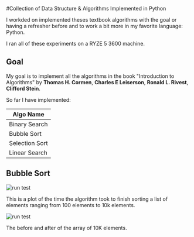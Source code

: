 #Collection of Data Structure & Algorithms Implemented in Python

I workded on implemented theses textbook algorithms with the goal 
or having a refresher before and to work a bit more in my 
favorite language: Python.

I ran all of these experiments on a RYZE 5 3600 machine.

## Goal

My goal is to implement all the algorithms in the book "Introduction to Algorithms" by 
**Thomas H. Cormen**, **Charles E Leiserson**, **Ronald L. Rivest**, **Clifford Stein**.

So far I have implemented:

| Algo Name |
| --------- |
| Binary Search |
| Bubble Sort |
| Selection Sort |
| Linear Search |


## Bubble Sort

![run test]("Results/Bubblesort/Steps-per-run-of-N-elements-png.png")

This is a plot of the time the algorithm took to finish sorting a list of
elements ranging from 100 elements to 10k elements.

![run test]("Results/Bubblesort/figure.png")

The before and after of the array of 10K elements.